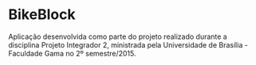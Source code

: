 # BikeBlock
Aplicação desenvolvida como parte do projeto realizado durante a disciplina Projeto Integrador 2, ministrada pela Universidade de Brasília - Faculdade Gama no 2º semestre/2015.
